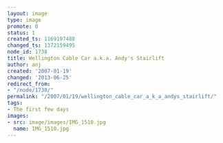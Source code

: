 ```yaml
---
layout: image
type: image
promote: 0
status: 1
created_ts: 1169197488
changed_ts: 1372159495
node_id: 1738
title: Wellington Cable Car a.k.a. Andy's Stairlift
author: anj
created: '2007-01-19'
changed: '2013-06-25'
redirect_from:
- "/node/1738/"
permalink: "/2007/01/19/wellington_cable_car_a_k_a_andys_stairlift/"
tags:
- The first few days
images:
- src: image/images/IMG_1510.jpg
  name: IMG_1510.jpg
---
```


